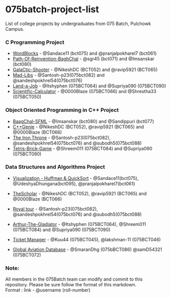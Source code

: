 # 075batch-project-list
List of college projects by undergraduates from 075 Batch, Pulchowk Campus. 

### C Programming Project
- [WordBlocks](https://github.com/pranjalpokharel7/wordblocks) - @Sandace11 (bct075) and @pranjalpokharel7 (bct061)
- [Path-Of-Reinvention-BaghChal](https://github.com/sgr45/Path-of-reinvention-BaghChal) - @sgr45 (bct071) and @Imsanskar (bct080)
- [GalaCtic-Shooter](https://github.com/ravip5921/GalaCtic_Shooter) - @NikeshDC (BCT052) and @ravip5921 (BCT065)
- [Mad-Libs](https://github.com/sandeshpokhrel54/Mad-Libs) - @Santosh-p23(075bct082) and @sandeshpokhrel54(075bct076)
- [Land-a-Job](https://github.com/Supriya090/Land_a_Job) - @Itshyphen (075BCT064) and @Supriya090 (075BCT090)
- [Scientific-Calculator](https://github.com/0000Blaze/075project-1) - @0000Blaze (075BCT066) and @Shrestha33 (075BCT050)

### Object Oriented Programming in C++ Project
- [BaagChal-SFML](https://github.com/Imsanskar/BaagChaal-SFML) - @Imsanskar (bct080) and @Sandippuri (bct077)
- [C++Genie](https://github.com/ravip5921/CplusplusGenie) - @NikeshDC (BCT052), @ravip5921 (BCT065) and @0000Blaze (BCT066)
- [The Iron Throne](https://github.com/sandeshpokhrel54/The-Iron-Throne) - @Santosh-p23(075bct082), @sandeshpokhrel54(075bct076) and @subodh5(075bct088) 
- [Tetris-Brick-Game](https://github.com/Supriya090/Tetris_Cpp) - @Shreem011 (075BCT084) and @Supriya090 (075BCT090)


### Data Structures and Algorithms Project
- [Visualization - Huffman & QuickSort](https://github.com/Sandace11/DSA_Project) - @Sandace11(bct075), @UdeshyaDhungana(bct095), @pranjalpokharel7(bct061)

- [TheScholar](https://github.com/ravip5921/TheScholar) - @NikeshDC (BCT052), @ravip5921 (BCT065) and @0000Blaze (BCT066)  
- [Royal tour](https://github.com/sandeshpokhrel54/knights-tour) - @Santosh-p23(075bct082), @sandeshpokhrel54(075bct076) and @subodh5(075bct088)   
- [Arthur-The-Gladiator](https://github.com/Itshyphen/DSA/tree/master) - @Itshyphen (075BCT064), @Shreem011 (075BCT084) and @Supriya090 (075BCT090)
- [Ticket Manager](https://github.com/Kuu44/TicketManager) - @Kuu44 (075BCT045), @lakshman-11 (075BCT046)
- [Global Aviation Database](https://github.com/SmaranDhg/Airline) - @SmaranDhg (075bBCT086) @samD54321 (075BCT072)
### Note:
All members in the 075Batch team can modify and commit to this repository. Please be sure follow the format of this markdown.\
Format : link - @username (roll-number)
